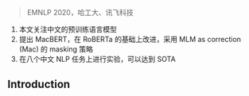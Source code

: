 > EMNLP 2020，哈工大、讯飞科技
<!-- 翻译 & 理解 -->
<!-- Bidirectional Encoder Representations from Transformers (BERT) has shown marvelous improvements across various NLP tasks, and consecutive variants have been proposed to further improve the performance of the pre- trained language models. In this paper, we target on revisiting Chinese pre-trained lan- guage models to examine their effectiveness in a non-English language and release the Chi- nese pre-trained language model series to the community. We also propose a simple but effective model called MacBERT, which im- proves upon RoBERTa in several ways, espe- cially the masking strategy that adopts MLM as correction (Mac). We carried out extensive experiments on eight Chinese NLP tasks to revisit the existing pre-trained language mod- els as well as the proposed MacBERT. Ex- perimental results show that MacBERT could achieve state-of-the-art performances on many NLP tasks, and we also ablate details with sev- eral findings that may help future research.1 -->
1. 本文关注中文的预训练语言模型
2. 提出 MacBERT，在 RoBERTa 的基础上改进，采用 MLM as correction (Mac) 的 masking 策略
3. 在八个中文 NLP 任务上进行实验，可以达到 SOTA

## Introduction